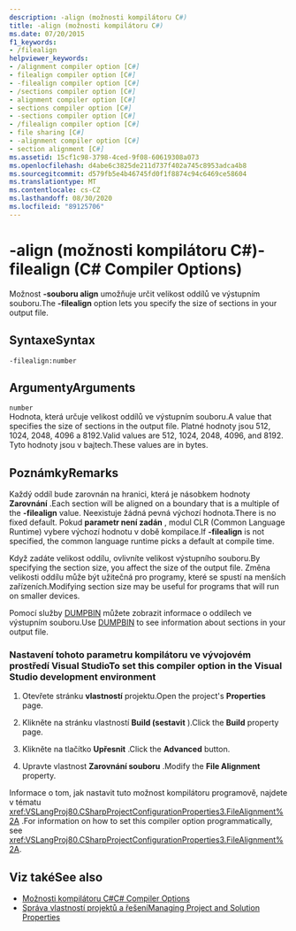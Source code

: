 ```yaml
---
description: -align (možnosti kompilátoru C#)
title: -align (možnosti kompilátoru C#)
ms.date: 07/20/2015
f1_keywords:
- /filealign
helpviewer_keywords:
- /alignment compiler option [C#]
- filealign compiler option [C#]
- -filealign compiler option [C#]
- /sections compiler option [C#]
- alignment compiler option [C#]
- sections compiler option [C#]
- -sections compiler option [C#]
- /filealign compiler option [C#]
- file sharing [C#]
- -alignment compiler option [C#]
- section alignment [C#]
ms.assetid: 15cf1c98-3798-4ced-9f08-60619308a073
ms.openlocfilehash: d4abe6c3825de211d737f402a745c8953adca4b8
ms.sourcegitcommit: d579fb5e4b46745fd0f1f8874c94c6469ce58604
ms.translationtype: MT
ms.contentlocale: cs-CZ
ms.lasthandoff: 08/30/2020
ms.locfileid: "89125706"
---
```

# <a name="-filealign-c-compiler-options"></a><span data-ttu-id="0d049-103">-align (možnosti kompilátoru C#)</span><span class="sxs-lookup"><span data-stu-id="0d049-103">-filealign (C# Compiler Options)</span></span>
<span data-ttu-id="0d049-104">Možnost **-souboru align** umožňuje určit velikost oddílů ve výstupním souboru.</span><span class="sxs-lookup"><span data-stu-id="0d049-104">The **-filealign** option lets you specify the size of sections in your output file.</span></span>  
  
## <a name="syntax"></a><span data-ttu-id="0d049-105">Syntaxe</span><span class="sxs-lookup"><span data-stu-id="0d049-105">Syntax</span></span>  
  
```console  
-filealign:number  
```  
  
## <a name="arguments"></a><span data-ttu-id="0d049-106">Argumenty</span><span class="sxs-lookup"><span data-stu-id="0d049-106">Arguments</span></span>  
 `number`  
 <span data-ttu-id="0d049-107">Hodnota, která určuje velikost oddílů ve výstupním souboru.</span><span class="sxs-lookup"><span data-stu-id="0d049-107">A value that specifies the size of sections in the output file.</span></span> <span data-ttu-id="0d049-108">Platné hodnoty jsou 512, 1024, 2048, 4096 a 8192.</span><span class="sxs-lookup"><span data-stu-id="0d049-108">Valid values are 512, 1024, 2048, 4096, and 8192.</span></span> <span data-ttu-id="0d049-109">Tyto hodnoty jsou v bajtech.</span><span class="sxs-lookup"><span data-stu-id="0d049-109">These values are in bytes.</span></span>  
  
## <a name="remarks"></a><span data-ttu-id="0d049-110">Poznámky</span><span class="sxs-lookup"><span data-stu-id="0d049-110">Remarks</span></span>  
 <span data-ttu-id="0d049-111">Každý oddíl bude zarovnán na hranici, která je násobkem hodnoty **Zarovnání** .</span><span class="sxs-lookup"><span data-stu-id="0d049-111">Each section will be aligned on a boundary that is a multiple of the **-filealign** value.</span></span> <span data-ttu-id="0d049-112">Neexistuje žádná pevná výchozí hodnota.</span><span class="sxs-lookup"><span data-stu-id="0d049-112">There is no fixed default.</span></span> <span data-ttu-id="0d049-113">Pokud **parametr není zadán** , modul CLR (Common Language Runtime) vybere výchozí hodnotu v době kompilace.</span><span class="sxs-lookup"><span data-stu-id="0d049-113">If **-filealign** is not specified, the common language runtime picks a default at compile time.</span></span>  
  
 <span data-ttu-id="0d049-114">Když zadáte velikost oddílu, ovlivníte velikost výstupního souboru.</span><span class="sxs-lookup"><span data-stu-id="0d049-114">By specifying the section size, you affect the size of the output file.</span></span> <span data-ttu-id="0d049-115">Změna velikosti oddílu může být užitečná pro programy, které se spustí na menších zařízeních.</span><span class="sxs-lookup"><span data-stu-id="0d049-115">Modifying section size may be useful for programs that will run on smaller devices.</span></span>  
  
 <span data-ttu-id="0d049-116">Pomocí služby [DUMPBIN](/cpp/build/reference/dumpbin-options) můžete zobrazit informace o oddílech ve výstupním souboru.</span><span class="sxs-lookup"><span data-stu-id="0d049-116">Use [DUMPBIN](/cpp/build/reference/dumpbin-options) to see information about sections in your output file.</span></span>  
  
### <a name="to-set-this-compiler-option-in-the-visual-studio-development-environment"></a><span data-ttu-id="0d049-117">Nastavení tohoto parametru kompilátoru ve vývojovém prostředí Visual Studio</span><span class="sxs-lookup"><span data-stu-id="0d049-117">To set this compiler option in the Visual Studio development environment</span></span>  
  
1. <span data-ttu-id="0d049-118">Otevřete stránku **vlastností** projektu.</span><span class="sxs-lookup"><span data-stu-id="0d049-118">Open the project's **Properties** page.</span></span>  
  
2. <span data-ttu-id="0d049-119">Klikněte na stránku vlastností **Build (sestavit** ).</span><span class="sxs-lookup"><span data-stu-id="0d049-119">Click the **Build** property page.</span></span>  
  
3. <span data-ttu-id="0d049-120">Klikněte na tlačítko **Upřesnit** .</span><span class="sxs-lookup"><span data-stu-id="0d049-120">Click the **Advanced** button.</span></span>  
  
4. <span data-ttu-id="0d049-121">Upravte vlastnost **Zarovnání souboru** .</span><span class="sxs-lookup"><span data-stu-id="0d049-121">Modify the **File Alignment** property.</span></span>  
  
 <span data-ttu-id="0d049-122">Informace o tom, jak nastavit tuto možnost kompilátoru programově, najdete v tématu <xref:VSLangProj80.CSharpProjectConfigurationProperties3.FileAlignment%2A> .</span><span class="sxs-lookup"><span data-stu-id="0d049-122">For information on how to set this compiler option programmatically, see <xref:VSLangProj80.CSharpProjectConfigurationProperties3.FileAlignment%2A>.</span></span>  
  
## <a name="see-also"></a><span data-ttu-id="0d049-123">Viz také</span><span class="sxs-lookup"><span data-stu-id="0d049-123">See also</span></span>

- [<span data-ttu-id="0d049-124">Možnosti kompilátoru C#</span><span class="sxs-lookup"><span data-stu-id="0d049-124">C# Compiler Options</span></span>](./index.md)
- [<span data-ttu-id="0d049-125">Správa vlastností projektů a řešení</span><span class="sxs-lookup"><span data-stu-id="0d049-125">Managing Project and Solution Properties</span></span>](/visualstudio/ide/managing-project-and-solution-properties)
